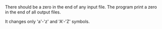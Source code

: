There should be a zero in the end of any input file. The program print a zero in the end of all output files.

It changes only 'a'-'z' and 'A'-'Z' symbols.
